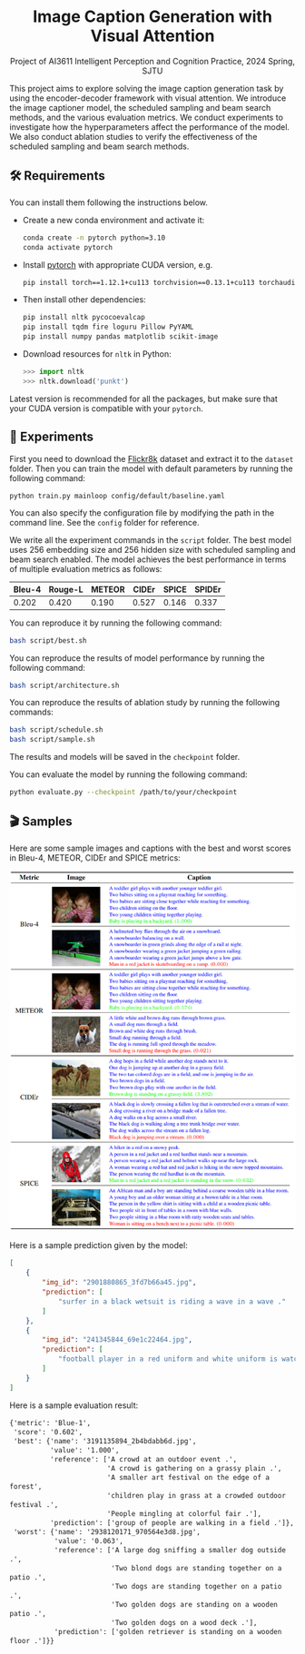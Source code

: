 <h1 align="center">
Image Caption Generation with Visual Attention
</h1>
<p align="center">
    Project of AI3611 Intelligent Perception and Cognition Practice, 2024 Spring, SJTU
</p>

This project aims to explore solving the image caption generation task by using the encoder-decoder framework with visual attention. We introduce the image captioner model, the scheduled sampling and beam search methods, and the various evaluation metrics. We conduct experiments to investigate how the hyperparameters affect the performance of the model. We also conduct ablation studies to verify the effectiveness of the scheduled sampling and beam search methods.

## 🛠️ Requirements

You can install them following the instructions below.

* Create a new conda environment and activate it:
  
    ```bash
    conda create -n pytorch python=3.10
    conda activate pytorch
    ```

* Install [pytorch](https://pytorch.org/get-started/previous-versions/) with appropriate CUDA version, e.g.
  
    ```bash
    pip install torch==1.12.1+cu113 torchvision==0.13.1+cu113 torchaudio==0.12.1 --extra-index-url https://download.pytorch.org/whl/cu113
    ```

* Then install other dependencies:
  
    ```bash
    pip install nltk pycocoevalcap
    pip install tqdm fire loguru Pillow PyYAML
    pip install numpy pandas matplotlib scikit-image
    ```

* Download resources for `nltk` in Python:
  
    ```python
    >>> import nltk
    >>> nltk.download('punkt')
    ```

Latest version is recommended for all the packages, but make sure that your CUDA version is compatible with your `pytorch`.

## 🚀 Experiments

First you need to download the [Flickr8k](https://www.kaggle.com/datasets/adityajn105/flickr8k) dataset and extract it to the `dataset` folder. Then you can train the model with default parameters by running the following command:

```bash
python train.py mainloop config/default/baseline.yaml
```

You can also specify the configuration file by modifying the path in the command line. See the `config` folder for reference.

We write all the experiment commands in the `script` folder. The best model uses $256$ embedding size and $256$ hidden size with scheduled sampling and beam search enabled. The model achieves the best performance in terms of multiple evaluation metrics as follows:

| Bleu-4 | Rouge-L | METEOR | CIDEr | SPICE | SPIDEr |
|--------|---------|--------|-------|-------|--------|
| 0.202  | 0.420   | 0.190  | 0.527 | 0.146 | 0.337  |

You can reproduce it by running the following command:

```bash
bash script/best.sh
```

You can reproduce the results of model performance by running the following command:

```bash
bash script/architecture.sh
```

You can reproduce the results of ablation study by running the following commands:

```bash
bash script/schedule.sh
bash script/sample.sh
```

The results and models will be saved in the `checkpoint` folder.

You can evaluate the model by running the following command:

```bash
python evaluate.py --checkpoint /path/to/your/checkpoint
```

## 🎬 Samples

Here are some sample images and captions  with the best and worst scores in Bleu-4, METEOR, CIDEr and SPICE metrics:

![Sample](assets/sample.png)

Here is a sample prediction given by the model:

```json
[
    {
        "img_id": "2901880865_3fd7b66a45.jpg",
        "prediction": [
            "surfer in a black wetsuit is riding a wave in a wave ."
        ]
    },
    {
        "img_id": "241345844_69e1c22464.jpg",
        "prediction": [
            "football player in a red uniform and white uniform is watching the player in red ."
        ]
    }
]
```

Here is a sample evaluation result:

```text
{'metric': 'Blue-1',
 'score': '0.602',
 'best': {'name': '3191135894_2b4bdabb6d.jpg',
          'value': '1.000',
          'reference': ['A crowd at an outdoor event .',
                        'A crowd is gathering on a grassy plain .',
                        'A smaller art festival on the edge of a forest',
                        'children play in grass at a crowded outdoor festival .',
                        'People mingling at colorful fair .'],
          'prediction': ['group of people are walking in a field .']},
 'worst': {'name': '2938120171_970564e3d8.jpg',
           'value': '0.063',
           'reference': ['A large dog sniffing a smaller dog outside .',
                         'Two blond dogs are standing together on a patio .',
                         'Two dogs are standing together on a patio .',
                         'Two golden dogs are standing on a wooden patio .',
                         'Two golden dogs on a wood deck .'],
           'prediction': ['golden retriever is standing on a wooden floor .']}}
```